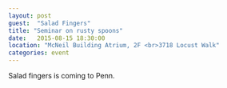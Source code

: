 ```yaml
---
layout: post
guest:  "Salad Fingers"
title: "Seminar on rusty spoons"
date:   2015-08-15 18:30:00
location: "McNeil Building Atrium, 2F <br>3718 Locust Walk"
categories: event
---
```

Salad fingers is coming to Penn.
